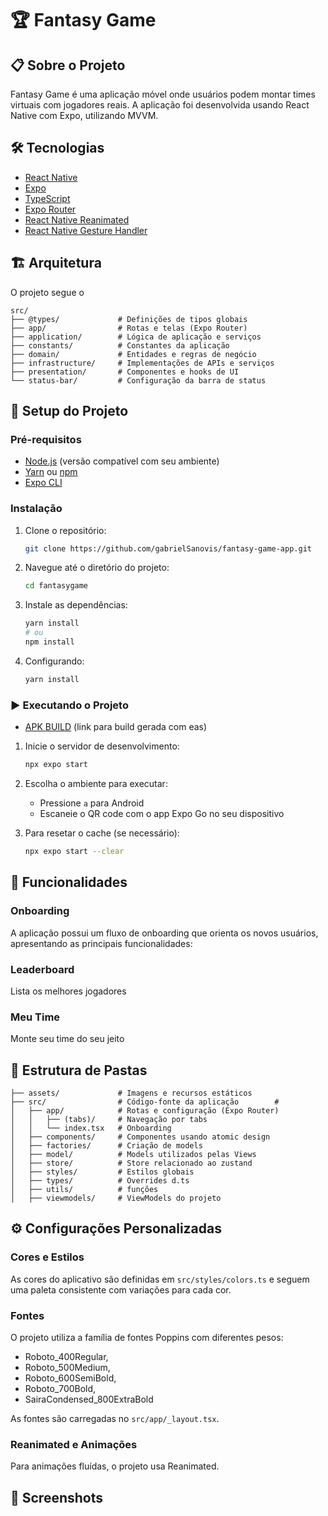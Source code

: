 # 🏆 Fantasy Game

## 📋 Sobre o Projeto

Fantasy Game é uma aplicação móvel onde usuários podem montar times virtuais com jogadores reais. A aplicação foi desenvolvida usando React Native com Expo, utilizando MVVM.

## 🛠️ Tecnologias

- [React Native](https://reactnative.dev/)
- [Expo](https://expo.dev/)
- [TypeScript](https://www.typescriptlang.org/)
- [Expo Router](https://docs.expo.dev/router/introduction/)
- [React Native Reanimated](https://docs.swmansion.com/react-native-reanimated/)
- [React Native Gesture Handler](https://docs.swmansion.com/react-native-gesture-handler/)

## 🏗️ Arquitetura

O projeto segue o 

```
src/
├── @types/             # Definições de tipos globais
├── app/                # Rotas e telas (Expo Router)
├── application/        # Lógica de aplicação e serviços
├── constants/          # Constantes da aplicação
├── domain/             # Entidades e regras de negócio
├── infrastructure/     # Implementações de APIs e serviços
├── presentation/       # Componentes e hooks de UI
└── status-bar/         # Configuração da barra de status
```

## 🚀 Setup do Projeto

### Pré-requisitos

- [Node.js](https://nodejs.org/) (versão compatível com seu ambiente)
- [Yarn](https://yarnpkg.com/) ou [npm](https://www.npmjs.com/)
- [Expo CLI](https://docs.expo.dev/workflow/expo-cli/)

### Instalação

1. Clone o repositório:

   ```bash
   git clone https://github.com/gabrielSanovis/fantasy-game-app.git
   ```

2. Navegue até o diretório do projeto:

   ```bash
   cd fantasygame
   ```

3. Instale as dependências:

   ```bash
   yarn install
   # ou
   npm install
   ```

4. Configurando:

   ```bash
   yarn install
   ```

### ▶️ Executando o Projeto

- [APK BUILD](https://expo.dev/accounts/sanovis/projects/fantasy-game-app/builds/5bcf7e1a-3069-45a3-9ea7-948b8433686c) (link para build gerada com eas)

1. Inicie o servidor de desenvolvimento:

   ```bash
   npx expo start
   ```

2. Escolha o ambiente para executar:

   - Pressione `a` para Android
   - Escaneie o QR code com o app Expo Go no seu dispositivo

3. Para resetar o cache (se necessário):
   ```bash
   npx expo start --clear
   ```

## 📱 Funcionalidades

### Onboarding

A aplicação possui um fluxo de onboarding que orienta os novos usuários, apresentando as principais funcionalidades:

### Leaderboard

Lista os melhores jogadores

### Meu Time

Monte seu time do seu jeito

## 📁 Estrutura de Pastas

```
├── assets/             # Imagens e recursos estáticos
├── src/                # Código-fonte da aplicação        # 
│   ├── app/            # Rotas e configuração (Expo Router)
│   │   ├── (tabs)/     # Navegação por tabs
│   │   └── index.tsx   # Onboarding
│   ├── components/     # Componentes usando atomic design
│   ├── factories/      # Criação de models
│   ├── model/          # Models utilizados pelas Views
│   ├── store/          # Store relacionado ao zustand
│   ├── styles/         # Estilos globais
│   ├── types/          # Overrides d.ts
│   ├── utils/          # funções
│   ├── viewmodels/     # ViewModels do projeto
```

## ⚙️ Configurações Personalizadas

### Cores e Estilos

As cores do aplicativo são definidas em `src/styles/colors.ts` e seguem uma paleta consistente com variações para cada cor.

### Fontes

O projeto utiliza a família de fontes Poppins com diferentes pesos:

   - Roboto_400Regular,
   - Roboto_500Medium,
   - Roboto_600SemiBold,
   - Roboto_700Bold,
   - SairaCondensed_800ExtraBold

As fontes são carregadas no `src/app/_layout.tsx`.

### Reanimated e Animações

Para animações fluídas, o projeto usa Reanimated.

## 📸 Screenshots

<div align="center">

</div>

